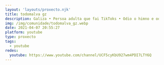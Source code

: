 ```yaml
---
layout: 'layouts/proxecto.njk'
title: todomalva gz
description: Galiza • Persoa adulta que fai TikToks • Odio o himno e odio a Pondal
img: /img/comunidade/todomalva_gz.webp
date: 2021-04-07 20:55:27
platform: youtube
type: proxecto
tags:
  - youtube
redes:
  youtube: https://www.youtube.com/channel/UCF5cyKbU927wm4PDI7LTY6Q
---
```

